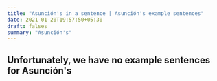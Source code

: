 ```yaml
---
title: "Asunción's in a sentence | Asunción's example sentences"
date: 2021-01-20T19:57:50+05:30
draft: falses
summary: "Asunción's"
---
```

## Unfortunately, we have no example sentences for Asunción's                 

